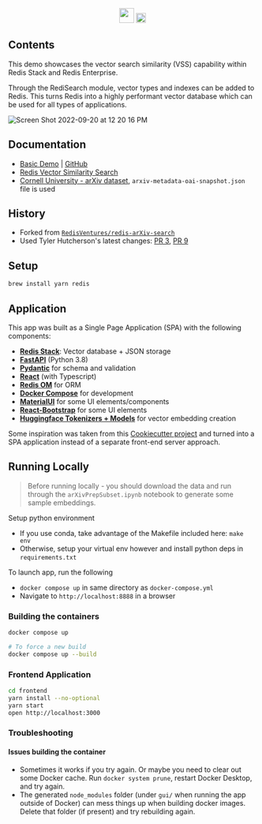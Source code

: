 
<div align="center">
    <img src="https://github.com/RedisVentures/redis-arXiv-search/blob/main/backend/vecsim_app/data/redis-logo.png?raw=true" height="30" />
    <img src="https://www.cbnews.fr/sites/cbnews.fr/files/logo-societe/2019-05/Logo%20Artefact.png" height="20" />
</div>

## Contents

This demo showcases the vector search similarity (VSS) capability within Redis Stack and Redis Enterprise.

Through the RediSearch module, vector types and indexes can be added to Redis. This turns Redis into
a highly performant vector database which can be used for all types of applications.

![Screen Shot 2022-09-20 at 12 20 16 PM](https://user-images.githubusercontent.com/13009163/191346916-4b8f648f-7552-4910-ad4e-9cc117230f00.png)

## Documentation

- [Basic Demo](https://docsearch.redisventures.com) | [GitHub](https://github.com/RedisVentures/redis-arXiv-search)
- [Redis Vector Similarity Search](https://redis.io/docs/stack/search/reference/vectors)
- [Cornell University - arXiv dataset](https://www.kaggle.com/Cornell-University/arxiv), `arxiv-metadata-oai-snapshot.json` file is used

## History

- Forked from [`RedisVentures/redis-arXiv-search`](https://github.com/RedisVentures/redis-arXiv-search)
- Used Tyler Hutcherson's latest changes: [PR 3](https://github.com/RedisVentures/redis-arXiv-search/pull/3), [PR 9](https://github.com/RedisVentures/redis-arXiv-search/pull/9)

## Setup

```sh
brew install yarn redis
```

## Application

This app was built as a Single Page Application (SPA) with the following components:

- **[Redis Stack](https://redis.io/docs/stack/)**: Vector database + JSON storage
- **[FastAPI](https://fastapi.tiangolo.com/)** (Python 3.8)
- **[Pydantic](https://pydantic-docs.helpmanual.io/)** for schema and validation
- **[React](https://reactjs.org/)** (with Typescript)
- **[Redis OM](https://redis.io/docs/stack/get-started/tutorials/stack-python/)** for ORM
- **[Docker Compose](https://docs.docker.com/compose/)** for development
- **[MaterialUI](https://material-ui.com/)** for some UI elements/components
- **[React-Bootstrap](https://react-bootstrap.github.io/)** for some UI elements
- **[Huggingface Tokenizers + Models](https://huggingface.co/sentence-transformers)** for vector embedding creation

Some inspiration was taken from this [Cookiecutter project](https://github.com/Buuntu/fastapi-react)
and turned into a SPA application instead of a separate front-end server approach.

## Running Locally

> Before running locally - you should download the data and run through the `arXivPrepSubset.ipynb` notebook to generate some sample embeddings.

Setup python environment

- If you use conda, take advantage of the Makefile included here: `make env`
- Otherwise, setup your virtual env however and install python deps in `requirements.txt`

To launch app, run the following

- `docker compose up` in same directory as `docker-compose.yml`
- Navigate to `http://localhost:8888` in a browser

### Building the containers

```sh
docker compose up

# To force a new build
docker compose up --build
```

### Frontend Application

```sh
cd frontend
yarn install --no-optional
yarn start
open http://localhost:3000
```

### Troubleshooting

#### Issues building the container

- Sometimes it works if you try again. Or maybe you need to clear out some Docker cache. Run `docker system prune`, restart Docker Desktop, and try again.
- The generated `node_modules` folder (under `gui/` when running the app outside of Docker) can mess things up when building docker images. Delete that folder (if present) and try rebuilding again.

